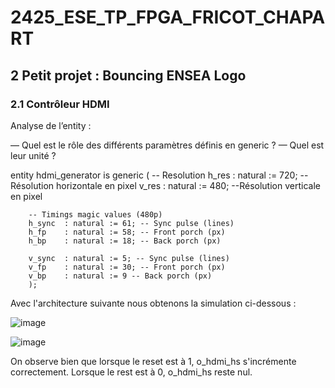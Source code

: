 # 2425_ESE_TP_FPGA_FRICOT_CHAPART

## 2 Petit projet : Bouncing ENSEA Logo
### 2.1 Contrôleur HDMI
Analyse de l’entity :

— Quel est le rôle des différents paramètres définis en generic ?
— Quel est leur unité ?

entity hdmi_generator is
	generic (
		-- Resolution
		h_res 	: natural := 720; --Résolution  horizontale en pixel
		v_res 	: natural := 480; --Résolution verticale en pixel

		-- Timings magic values (480p)
		h_sync	: natural := 61; -- Sync pulse (lines)
		h_fp	: natural := 58; -- Front porch (px) 
		h_bp	: natural := 18; -- Back porch (px)

		v_sync	: natural := 5; -- Sync pulse (lines)
		v_fp	: natural := 30; -- Front porch (px) 
		v_bp	: natural := 9 -- Back porch (px)
    	);

Avec l'architecture suivante nous obtenons la simulation ci-dessous : 

![image](https://github.com/user-attachments/assets/a7688d4d-5314-4c54-b57e-caff2b8f9330)

![image](https://github.com/user-attachments/assets/c73680b1-bccb-4e28-8318-2fc6dfcd92c5)

On observe bien que lorsque le reset est à 1, o_hdmi_hs s'incrémente correctement. Lorsque le rest est à 0, o_hdmi_hs reste nul.
